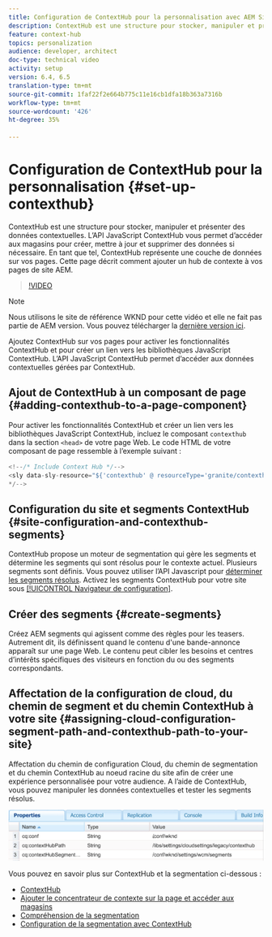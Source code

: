 ```yaml
---
title: Configuration de ContextHub pour la personnalisation avec AEM Sites
description: ContextHub est une structure pour stocker, manipuler et présenter des données contextuelles. L’API JavaScript ContextHub vous permet d’accéder aux magasins pour créer, mettre à jour et supprimer des données si nécessaire. En tant que tel, ContextHub représente une couche de données sur vos pages. Cette page décrit comment ajouter un hub de contexte à vos pages de site AEM.
feature: context-hub
topics: personalization
audience: developer, architect
doc-type: technical video
activity: setup
version: 6.4, 6.5
translation-type: tm+mt
source-git-commit: 1faf22f2e664b775c11e16cb1dfa18b363a7316b
workflow-type: tm+mt
source-wordcount: '426'
ht-degree: 35%

---
```



# Configuration de ContextHub pour la personnalisation {#set-up-contexthub}

ContextHub est une structure pour stocker, manipuler et présenter des données contextuelles. L’API JavaScript ContextHub vous permet d’accéder aux magasins pour créer, mettre à jour et supprimer des données si nécessaire. En tant que tel, ContextHub représente une couche de données sur vos pages. Cette page décrit comment ajouter un hub de contexte à vos pages de site AEM.

>[!VIDEO](https://video.tv.adobe.com/v/23765/?quality=9&learn=on)

>[!NOTE]
>
>Nous utilisons le site de référence WKND pour cette vidéo et elle ne fait pas partie de AEM version. Vous pouvez télécharger la [dernière version ici](https://github.com/adobe/aem-guides-wknd/releases).

Ajoutez ContextHub sur vos pages pour activer les fonctionnalités ContextHub et pour créer un lien vers les bibliothèques JavaScript ContextHub. L’API JavaScript ContextHub permet d’accéder aux données contextuelles gérées par ContextHub.

## Ajout de ContextHub à un composant de page {#adding-contexthub-to-a-page-component}

Pour activer les fonctionnalités ContextHub et créer un lien vers les bibliothèques JavaScript ContextHub, incluez le composant `contexthub` dans la section `<head>` de votre page Web. Le code HTML de votre composant de page ressemble à l’exemple suivant :

```java
<!--/* Include Context Hub */-->
<sly data-sly-resource="${'contexthub' @ resourceType='granite/contexthub/components/contexthub'}"/>
*/-->
```

## Configuration du site et segments ContextHub {#site-configuration-and-contexthub-segments}

ContextHub propose un moteur de segmentation qui gère les segments et détermine les segments qui sont résolus pour le contexte actuel. Plusieurs segments sont définis. Vous pouvez utiliser l’API Javascript pour [déterminer les segments résolus](https://helpx.adobe.com/experience-manager/6-5/sites/developing/using/ch-adding.html#DeterminingResolvedContextHubSegments). Activez les segments ContextHub pour votre site sous [[!UICONTROL Navigateur de configuration]](https://docs.adobe.com/content/help/fr-FR/experience-manager-cloud-service/implementing/developing/configurations.html).

## Créer des segments {#create-segments}

Créez AEM segments qui agissent comme des règles pour les teasers. Autrement dit, ils définissent quand le contenu d&#39;une bande-annonce apparaît sur une page Web. Le contenu peut cibler les besoins et centres d’intérêts spécifiques des visiteurs en fonction du ou des segments correspondants.

## Affectation de la configuration de cloud, du chemin de segment et du chemin ContextHub à votre site {#assigning-cloud-configuration-segment-path-and-contexthub-path-to-your-site}

Affectation du chemin de configuration Cloud, du chemin de segmentation et du chemin ContextHub au noeud racine du site afin de créer une expérience personnalisée pour votre audience. A l’aide de ContextHub, vous pouvez manipuler les données contextuelles et tester les segments résolus.

![CRXDE Lite](assets/crx-de-properties.png)

Vous pouvez en savoir plus sur ContextHub et la segmentation ci-dessous :

* [ContextHub](https://helpx.adobe.com/experience-manager/6-5/sites/developing/using/contexthub.html)
* [Ajouter le concentrateur de contexte sur la page et accéder aux magasins](https://helpx.adobe.com/experience-manager/6-5/sites/developing/using/ch-adding.html)
* [Compréhension de la segmentation](https://helpx.adobe.com/experience-manager/6-5/sites/classic-ui-authoring/using/classic-personalization-campaigns-segmentation.html)
* [Configuration de la segmentation avec ContextHub](https://helpx.adobe.com/experience-manager/6-5/sites/administering/using/segmentation.html)
